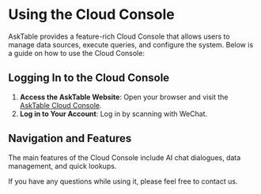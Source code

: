 # Using the Cloud Console

AskTable provides a feature-rich Cloud Console that allows users to manage data sources, execute queries, and configure the system. Below is a guide on how to use the Cloud Console:

## Logging In to the Cloud Console

1. **Access the AskTable Website**: Open your browser and visit the [AskTable Cloud Console](https://cloud.asktable.com).
2. **Log in to Your Account**: Log in by scanning with WeChat.

## Navigation and Features

The main features of the Cloud Console include AI chat dialogues, data management, and quick lookups.

If you have any questions while using it, please feel free to contact us.